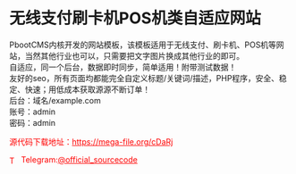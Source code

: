# 无线支付刷卡机POS机类自适应网站

PbootCMS内核开发的网站模板，该模板适用于无线支付、刷卡机、POS机等网站，当然其他行业也可以，只需要把文字图片换成其他行业的即可。<br>自适应，同一个后台，数据即时同步，简单适用！附带测试数据！<br>友好的seo，所有页面均都能完全自定义标题/关键词/描述，PHP程序，安全、稳定、快速；用低成本获取源源不断订单！<br>后台：域名/example.com<br>账号：admin<br>密码：admin<br>


<p style="color: red;">源代码下载地址：<a href="https://mega-file.org/cDaRj" style="color: red;">https://mega-file.org/cDaRj</a></p><p style="color: red;"><img src="https://cdn-icons-png.flaticon.com/512/2111/2111646.png" alt="Telegram Icon" style="width: 16px; vertical-align: middle; margin-right: 5px;">Telegram:<a href="https://t.me/official_sourcecode" style="color: red;">@official_sourcecode</a></p>